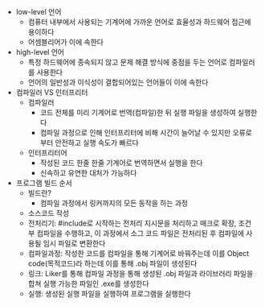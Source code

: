 - low-level 언어
    - 컴퓨터 내부에서 사용되는 기계어에 가까운 언어로 효율성과 하드웨어 접근에 용이하다
    - 어셈블리어가 이에 속한다
- high-level 언어
    - 특정 하드웨어에 종속되지 않고 문제 해결 방식에 중점을 두는 언어로 컴파일러를 사용한다
    - 언어의 일반성과 이식성이 결합되어있는 언어들이 이에 속한다
- 컴파일러 VS 인터프리터
    - 컴파일러
        - 코드 전체를 미리 기계어로 번역(컴파일)한 뒤 실행 파일을 생성하여 실행한다
        - 컴파일 과정으로 인해 인터프리터에 비해 시간이 늘어날 수 있지만 오류로부터 안전하고 실행 속도가 빠르다
    - 인터프리터어
        - 작성된 코드 한줄 한줄 기계어로 번역하면서 실행을 한다
        - 신속하고 유연한 대처가 가능하다
- 프로그램 빌드 순서
    - 빌드란?
        - 컴파일 과정에서 링커까지의 모든 동작을 하는 과정
    - 소스코드 작성
    - 전처리기: #include로 시작하는 전처리 지시문을 처리하고 매크로 확장, 조건부 컴파일을 수행하고, 이 과정에서 소그 코드 파일은 전처리된 후 컴파일에 사용될 임시 파일로 변환한다
    - 컴파일과정: 작성한 코드를 컴파일을 통해 기계어로 바꿔주는데 이를 Object code(목적코드)라 하는데 이를 통해 .obj 파일이 생성된다
    - 링크: Liker를 통해 컴파일 과정을 통해 생성된 .obj 파일과 라이브러리 파일을 합쳐 실행 가능한 파일인 .exe를 생성한다
    - 실행: 생성된 실행 파일을 실행하여 프로그램을 실행한다